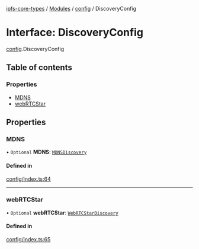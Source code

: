 [ipfs-core-types](../README.md) / [Modules](../modules.md) / [config](../modules/config.md) / DiscoveryConfig

# Interface: DiscoveryConfig

[config](../modules/config.md).DiscoveryConfig

## Table of contents

### Properties

- [MDNS](config.DiscoveryConfig.md#mdns)
- [webRTCStar](config.DiscoveryConfig.md#webrtcstar)

## Properties

### MDNS

• `Optional` **MDNS**: [`MDNSDiscovery`](config.MDNSDiscovery.md)

#### Defined in

[config/index.ts:64](https://github.com/ipfs/js-ipfs/blob/1655368d/packages/ipfs-core-types/src/config/index.ts#L64)

___

### webRTCStar

• `Optional` **webRTCStar**: [`WebRTCStarDiscovery`](config.WebRTCStarDiscovery.md)

#### Defined in

[config/index.ts:65](https://github.com/ipfs/js-ipfs/blob/1655368d/packages/ipfs-core-types/src/config/index.ts#L65)
